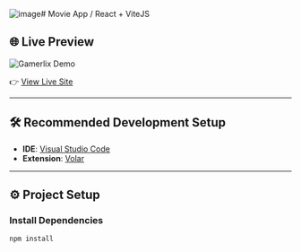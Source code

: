 ![image](https://github.com/user-attachments/assets/bb106c09-5ba0-4fc5-84b5-2b4e5a77c664)# Movie App / React + ViteJS

## 🌐 Live Preview

![Gamerlix Demo](![image](https://github.com/user-attachments/assets/62121c38-bcd9-425f-b66f-9cfa69970c27))

👉 [View Live Site](https://elegant-mochi-ee9de2.netlify.app)

---

## 🛠️ Recommended Development Setup

- **IDE**: [Visual Studio Code](https://code.visualstudio.com/)
- **Extension**: [Volar](https://marketplace.visualstudio.com/items?itemName=Vue.volar)

---

## ⚙️ Project Setup

### Install Dependencies

```bash
npm install
